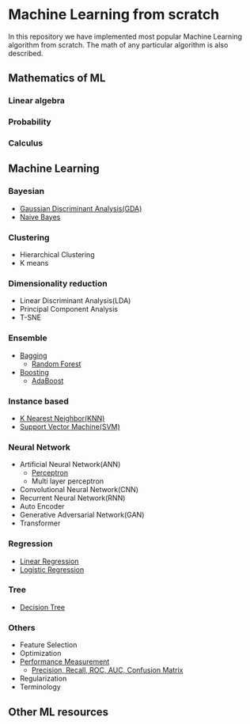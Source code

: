 # Machine Learning from scratch
In this repository we have implemented most popular Machine Learning algorithm from scratch.
The math of any particular algorithm is also described.

##  Mathematics of ML
### Linear algebra

### Probability

### Calculus

## Machine Learning

### Bayesian
- [Gaussian Discriminant Analysis(GDA)](machine_learning/bayesian/gaussian_discriminative_analysis)
- [Naive Bayes](machine_learning/bayesian/naive_bayes)
### Clustering
- Hierarchical Clustering
- K means
### Dimensionality reduction
- Linear Discriminant Analysis(LDA)
- Principal Component Analysis
- T-SNE
### Ensemble
- [Bagging](machine_learning/ensemble/bagging)
  - [Random Forest](machine_learning/ensemble/bagging/random_forest)
- [Boosting](machine_learning/ensemble/boosting)
  - [AdaBoost](machine_learning/ensemble/boosting/adaboost)
### Instance based
- [K Nearest Neighbor(KNN)](machine_learning/instance_based/knn)
- [Support Vector Machine(SVM)](machine_learning/instance_based/svm)
### Neural Network
- Artificial Neural Network(ANN)
  - [Perceptron](machine_learning/neural_network/ann/perceptron)
  - Multi layer perceptron
- Convolutional Neural Network(CNN)
- Recurrent Neural Network(RNN)
- Auto Encoder
- Generative Adversarial Network(GAN)
- Transformer
### Regression
- [Linear Regression](machine_learning/regression/linear_regression)
- [Logistic Regression](machine_learning/regression/logistic_regression)
### Tree
- [Decision Tree](machine_learning/tree/decision_tree)
### Others
- Feature Selection
- Optimization
- [Performance Measurement](machine_learning/others/performance_measurement)
  - [Precision, Recall, ROC, AUC, Confusion Matrix](machine_learning/others/performance_measurement/Confusion%20matrix%20AUC%20ROC%20Precission%20recall.pdf)
- Regularization
- Terminology


## Other ML resources
